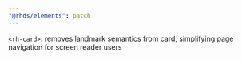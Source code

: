 ```yaml
---
"@rhds/elements": patch
---
```

`<rh-card>`: removes landmark semantics from card, simplifying page navigation for screen reader users
